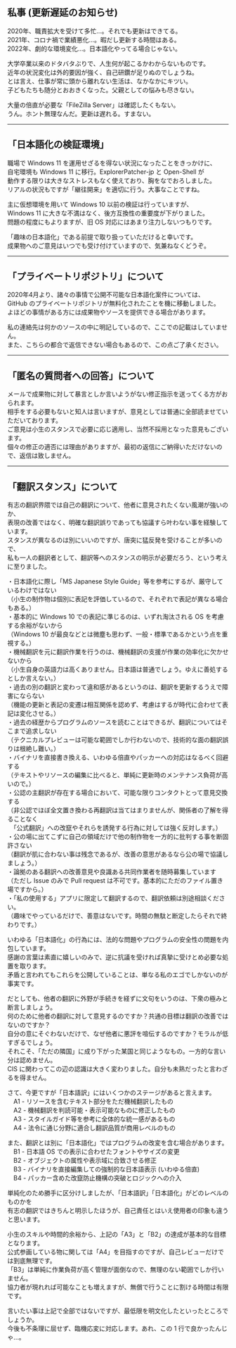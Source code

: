 ## 私事 (更新遅延のお知らせ)
2020年、職責拡大を受けて多忙…。それでも更新はできてる。  
2021年、コロナ禍で業績悪化…。暇だし更新する時間はある。  
2022年、劇的な環境変化…。日本語化やってる場合じゃない。

大学卒業以来のドタバタぶりで、人生何が起こるかわからないものです。  
近年の状況変化は外的要因が強く、自己研鑽が足りぬのでしょうね。  
とは言え、仕事が常に頭から離れない生活は、なかなかにキツい。  
子どもたちも随分とおおきくなった。父親としての悩みも尽きない。

大量の倍直が必要な「FileZilla Server」は確認したくもない。  
うん。ホント無理なんだ。更新は遅れる。すまない。

---
## 「日本語化の検証環境」
職場で Windows 11 を運用せざるを得ない状況になったことをきっかけに、  
自宅環境も Windows 11 に移行。ExplorerPatcher-jp と Open-Shell が  
動作する限りは大きなストレスもなく使えており、胸をなでおろしました。  
リアルの状況もですが「継往開来」を適切に行う。大事なことですね。

主に仮想環境を用いて Windows 10 以前の検証は行っていますが、  
Windows 11 に大きな不満はなく、後方互換性の重要度が下がりました。  
問題の程度にもよりますが、旧 OS 対応にはあまり注力しないつもりです。

「趣味の日本語化」である前提で取り扱っていただけると幸いです。  
成果物へのご意見はいつでも受け付けていますので、気兼ねなくどうぞ。

---
## 「プライベートリポジトリ」について
2020年4月より、諸々の事情で公開不可能な日本語化案件については、  
GitHub のプライベートリポジトリが無料化されたことを機に移動しました。  
よほどの事情がある方には成果物やソースを提供できる場合があります。

私の連絡先は何かのソースの中に明記しているので、ここでの記載はしていません。  
また、こちらの都合で返信できない場合もあるので、この点ご了承ください。

---
## 「匿名の質問者への回答」について
メールで成果物に対して暴言としか言いようがない修正指示を送ってくる方がおられます。  
相手をする必要もないと知人は言いますが、意見としては普通に全部読ませていただいております。  
ご意見は小生のスタンスで必要に応じ適用し、当然不採用となった意見もございます。  
個々の修正の適否には理由がありますが、最初の返信にご納得いただけないので、返信は致しません。

---
## 「翻訳スタンス」について
有志の翻訳界隈では自己の翻訳について、他者に意見されたくない風潮が強いのか、  
表現の改善ではなく、明確な翻訳誤りであっても協議すら叶わない事を経験しています。  
スタンスが異なるのは別にいいのですが、唐突に猛反発を受けることが多いので、  
私も一人の翻訳者として、翻訳等へのスタンスの明示が必要だろう、という考えに至りました。

・日本語化に際し「MS Japanese Style Guide」等を参考にするが、厳守しているわけではない  
（小生の制作物は個別に表記を評価しているので、それぞれで表記が異なる場合もある。）  
・基本的に Windows 10 での表記に準じるのは、いずれ淘汰される OS を考慮する余裕がないから  
（Windows 10 が最良などとは微塵も思わず、一般・標準であるかという点を重視する。）  
・機械翻訳を元に翻訳作業を行うのは、機械翻訳の支援が作業の効率化に欠かせないから  
（小生自身の英語力は高くありません。日本語は普通でしょう。ゆえに善処するとしか言えない。）  
・過去の別の翻訳と変わって違和感があるというのは、翻訳を更新するうえで障害にならない  
（機能の更新と表記の変遷は相互関係を認めず、考慮はするが時代に合わせて表記は変化させる。）  
・過去の経歴からプログラムのソースを読むことはできるが、翻訳についてはそこまで追求しない  
（テクニカルプレビューは可能な範囲でしか行わないので、技術的な面の翻訳誤りは根絶し難い。）  
・バイナリを直接書き換える、いわゆる倍直やパッカーへの対応はなるべく回避する  
（テキストやリソースの編集に比べると、単純に更新時のメンテナンス負荷が高いので。）  
・公認の主翻訳が存在する場合において、可能な限りコンタクトとって意見交換する  
（非公認でほぼ全文置き換わる再翻訳は当てはまりませんが、関係者の了解を得ることなく  
　「公式翻訳」への改竄やそれらを誘発する行為に対しては強く反対します。）  
・公の場に出てこずに自己の領域だけで他の制作物を一方的に批判する事を断固許さない  
（翻訳が肌に合わない事は残念であるが、改善の意思があるなら公の場で協議しましょう。）  
・論拠のある翻訳への改善意見や良識ある共同作業者を随時募集しています  
（ただし Issue のみで Pull request は不可です。基本的にただのファイル置き場ですから。）  
・「私の使用する」アプリに限定して翻訳するので、翻訳依頼は別途相談ください。  
（趣味でやっているだけで、善意はないです。時間の無駄と断定したらそれで終わりです。）

いわゆる「日本語化」の行為には、法的な問題やプログラムの安全性の問題を内包しています。  
感謝の言葉は素直に嬉しいのみで、逆に抗議を受ければ真摯に受けとめ必要な処置を取ります。  
矛盾と言われてもこれらを公開していることは、単なる私のエゴでしかないのが事実です。

だとしても、他者の翻訳に外野が手続きを経ずに文句をいうのは、下衆の極みと断言しましょう。  
何のために他者の翻訳に対して意見するのですか？共通の目標は翻訳の改善ではないのですか？  
自分の意にそぐわないだけで、なぜ他者に悪評を喧伝するのですか？モラルが低すぎるでしょう。  
それこそ、「ただの隣国」に成り下がった某国と同じようなもの。一方的な言い分は認めません。  
CIS に関わってこの辺の認識は大きく変わりました。自分も未熟だったと言わざるを得ません。


さて、今更ですが「日本語訳」にはいくつかのステージがあると言えます。  
　A1 - リソースを含むテキスト部分をただ機械翻訳したもの  
　A2 - 機械翻訳を判読可能・表示可能なものに修正したもの  
　A3 - スタイルガイド等を参考に全体的な統一感があるもの  
　A4 - 法令に通じ分野に適合し翻訳品質が商用レベルのもの

また、翻訳とは別に「日本語化」ではプログラムの改変を含む場合があります。  
　B1 - 日本語 OS での表示に合わせたフォントやサイズの変更  
　B2 - オブジェクトの属性や表示域に合致させる修正  
　B3 - バイナリを直接編集しての強制的な日本語表示 (いわゆる倍直)  
　B4 - パッカー含めた改竄防止機構の突破とロジックへの介入

単純化のため勝手に区分けしましたが、「日本語訳」「日本語化」がどのレベルのものかを  
有志の翻訳ではきちんと明示したほうが、自己責任とはいえ使用者の印象も違うと思います。

小生のスキルや時間的余裕から、上記の「A3」と「B2」の達成が基本的な目標となります。  
公式参画している物に関しては「A4」を目指すのですが、自己レビューだけでは到底無理です。  
「B3」は単純に作業負荷が高く管理が面倒なので、無理のない範囲でしか行いません。  
協力者が現れれば可能なことも増えますが、無償で行うことに割ける時間は有限です。

言いたい事は上記で全部ではないですが、最低限を明文化したといったところでしょうか。  
今後も不条理に屈せず、臨機応変に対応します。あれ、この 1 行で良かったんじゃ…。
